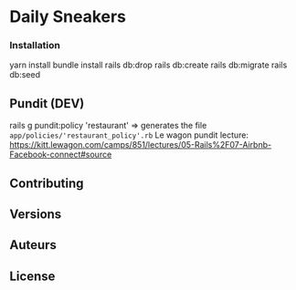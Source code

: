 # Daily Sneakers

### Installation
yarn install
bundle install
rails db:drop
rails db:create
rails db:migrate
rails db:seed
## Pundit (DEV)
rails g pundit:policy 'restaurant'
=> generates the file `app/policies/'restaurant_policy'.rb`
Le wagon pundit lecture: https://kitt.lewagon.com/camps/851/lectures/05-Rails%2F07-Airbnb-Facebook-connect#source

## Contributing

## Versions

## Auteurs


## License
